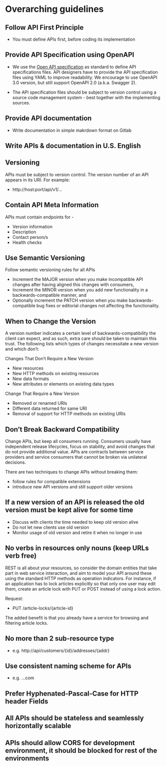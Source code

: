 # Overarching guidelines

## Follow API First Principle

- You must define APIs first, before coding its implementation

## Provide API Specification using OpenAPI

- We use the [Open API specification](https://swagger.io/specification/) as standard to define API specifications files. API designers have to provide the API specification files using YAML to improve readability. We encourage to use OpenAPI 3.0 version, but still support OpenAPI 2.0 (a.k.a. Swagger 2).

- The API specification files should be subject to version control using a source code management system - best together with the implementing sources.

## Provide API documentation

- Write documentation in simple makrdown format on Gitlab

## Write APIs & documentation in U.S. English

## Versioning

APIs must be subject to version control. The version number of an API appears in its URI. For example:

- http://host:port/api/v1/...

## Contain API Meta Information

APIs must contain endpoints for -

- Version information
- Description
- Contact person/s
- Health checks

## Use Semantic Versioning

Follow semantic versioning rules for all APIs

- Increment the MAJOR version when you make incompatible API changes after having aligned this changes with consumers,
- Increment the MINOR version when you add new functionality in a backwards-compatible manner, and
- Optionally increment the PATCH version when you make backwards-compatible bug fixes or editorial changes not affecting the functionality.

## When to Change the Version

A version number indicates a certain level of backwards-compatibility the client can expect, and as such, extra care should be taken to maintain this trust. The following lists which types of changes necessitate a new version and which don’t:

Changes That Don’t Require a New Version
- New resources
- New HTTP methods on existing resources
- New data formats
- New attributes or elements on existing data types

Change That Require a New Version
- Removed or renamed URIs
- Different data returned for same URI
- Removal of support for HTTP methods on existing URIs

## Don’t Break Backward Compatibility

Change APIs, but keep all consumers running. Consumers usually have independent release lifecycles, focus on stability, and avoid changes that do not provide additional value. APIs are contracts between service providers and service consumers that cannot be broken via unilateral decisions.

There are two techniques to change APIs without breaking them:
- follow rules for compatible extensions
- introduce new API versions and still support older versions

## If a new version of an API is released the old version must be kept alive for some time

- Discuss with clients the time needed to keep old version alive
- Do not let new clients use old version
- Monitor usage of old version and retire it when no longer in use


## No verbs in resources only nouns (keep URLs verb free)

REST is all about your resources, so consider the domain entities that take part in web service interaction, and aim to model your API around these using the standard HTTP methods as operation indicators. For instance, if an application has to lock articles explicitly so that only one user may edit them, create an article lock with PUT or POST instead of using a lock action.

Request:

- PUT /article-locks/{article-id}

The added benefit is that you already have a service for browsing and filtering article locks.

## No more than 2 sub-resource type

- e.g. http://api/customers/{id}/addresses/{addr}

## Use consistent naming scheme for APIs

- e.g. <service-name>.<team-name>.<domainname>.com

## Prefer Hyphenated-Pascal-Case for HTTP header Fields

## All APIs should be stateless and seamlessly horizontally scalable

## APIs should allow CORS for development environment, it should be blocked for rest of the environments


